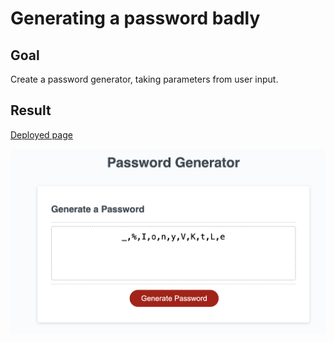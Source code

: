 # Generating a password badly



## Goal
Create a password generator, taking parameters from user input.

## Result

[Deployed page](https://mollydotwhat.github.io/insecurity-generator/)



![Preview image](./passgenscreenshot.png)

